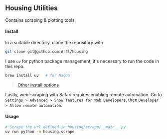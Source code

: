 ## Housing Utilities 
Contains scraping & plotting tools. 

#### Install
In a suitable directory, clone the repository with 

```bash 
git clone git@github.com:Ar4l/housing
```

I use `uv` for python package management, it's necessary to run the code in this repo.

```bash
brew install uv   # for MacOS
```

> [Other install options](https://docs.astral.sh/uv/getting-started/installation/)

Lastly, web-scraping with Safari requires enabling remote automation. Go to `Settings > Advanced > Show features for Web Developers`, then `Developer > Allow remote automation`.

#### Usage 

```bash
# Scrape the url defined in housing/scrape/__main__.py
uv run python -m housing.scrape 
```

